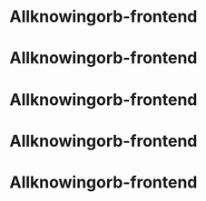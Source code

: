 # Allknowingorb-frontend
# Allknowingorb-frontend
# Allknowingorb-frontend
# Allknowingorb-frontend
# Allknowingorb-frontend
